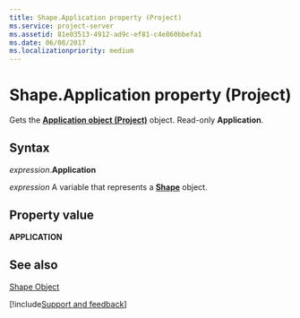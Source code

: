 ```yaml
---
title: Shape.Application property (Project)
ms.service: project-server
ms.assetid: 81e03513-4912-ad9c-ef81-c4e860bbefa1
ms.date: 06/08/2017
ms.localizationpriority: medium
---
```



# Shape.Application property (Project)
Gets the **[Application object (Project)](Project.Application.md)** object. Read-only **Application**.

## Syntax

_expression_.**Application**

_expression_ A variable that represents a **[Shape](Project.Shape.md)** object.


## Property value

 **APPLICATION**


## See also


[Shape Object](Project.shape.md)

[!include[Support and feedback](~/includes/feedback-boilerplate.md)]